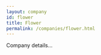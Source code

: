 ```yaml
---
layout: company
id: flower
title: Flower
permalink: /companies/flower.html
---
```


Company details...